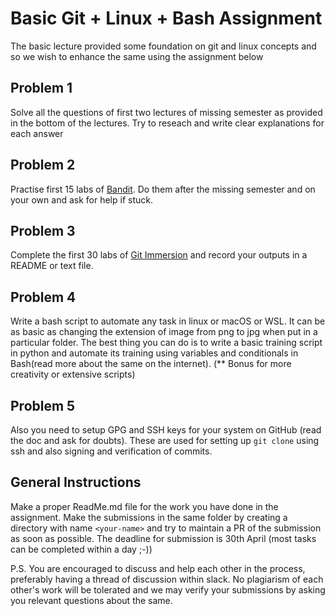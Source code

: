 # Basic Git + Linux + Bash Assignment

The basic lecture provided some foundation on git and linux concepts and so we wish to enhance the same using the assignment below

## Problem 1
Solve all the questions of first two lectures of missing semester  as provided in the bottom of the lectures. Try to reseach and write clear explanations for each answer
## Problem 2
Practise first 15 labs of [Bandit](https://overthewire.org/wargames/bandit/). Do them after the missing semester and on your own and ask for help if stuck.
## Problem 3
Complete the first 30 labs of [Git Immersion](http://gitimmersion.com) and record your outputs in a README or text file.
## Problem 4
Write a bash script to automate any task in linux or macOS or WSL. It can be as basic as changing the extension of image from png to jpg when put in a particular folder.
The best thing you can do is to write a basic training script in python and automate its training using variables and conditionals in Bash(read more about the same on the internet).
(** Bonus for more creativity or extensive scripts)
## Problem 5
Also you need to setup GPG and SSH keys for your system on GitHub (read the doc and ask for doubts). These are used for setting up `git clone` using ssh and also signing and verification of commits.

## General Instructions
Make a proper ReadMe.md file for the work you have done in the assignment.
Make the submissions in the same folder by creating a directory with name `<your-name>` and try to maintain a PR of the submission as soon as possible. 
The deadline for submission is 30th April (most tasks can be completed within a day ;-))

P.S. You are encouraged to discuss and help each other in the process, preferably having a thread of discussion within slack. No plagiarism of each other's work will be tolerated and we may verify your submissions by asking you relevant questions about the same.
